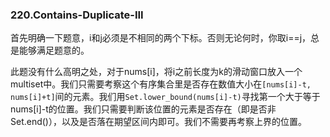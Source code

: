 ### 220.Contains-Duplicate-III

首先明确一下题意，i和j必须是不相同的两个下标。否则无论何时，你取i==j，总是能够满足题意的。

此题没有什么高明之处，对于nums[i]，将i之前长度为k的滑动窗口放入一个multiset中。我们只需要考察这个有序集合里是否存在数值大小在```[nums[i]-t, nums[i]+t]```间的元素。我们用```Set.lower_bound(nums[i]-t)```寻找第一个大于等于nums[i]-t的位置。我们只需要判断该位置的元素是否存在（即是否非Set.end()），以及是否落在期望区间内即可。我们不需要再考察上界的位置。
